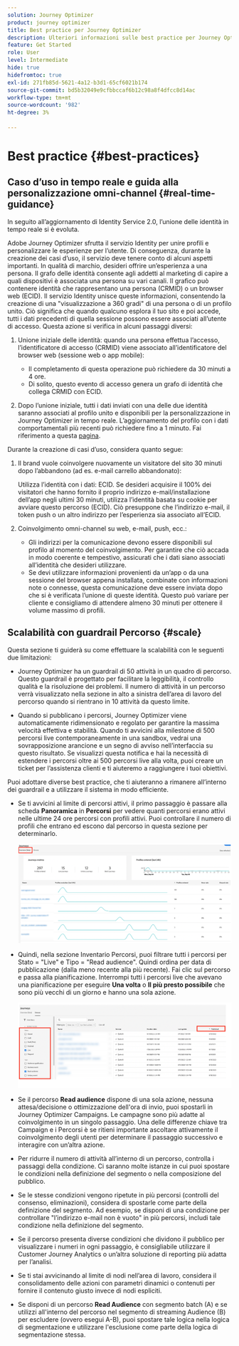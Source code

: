 ```yaml
---
solution: Journey Optimizer
product: journey optimizer
title: Best practice per Journey Optimizer
description: Ulteriori informazioni sulle best practice per Journey Optimizer
feature: Get Started
role: User
level: Intermediate
hide: true
hidefromtoc: true
exl-id: 271fb85d-5621-4a12-b3d1-65cf6021b174
source-git-commit: bd5b32049e9cfbbccaf6b12c98a8f4dfcc8d14ac
workflow-type: tm+mt
source-wordcount: '982'
ht-degree: 3%

---
```


# Best practice {#best-practices}

## Caso d’uso in tempo reale e guida alla personalizzazione omni-channel {#real-time-guidance}

In seguito all’aggiornamento di Identity Service 2.0, l’unione delle identità in tempo reale si è evoluta.

Adobe Journey Optimizer sfrutta il servizio Identity per unire profili e personalizzare le esperienze per l’utente. Di conseguenza, durante la creazione dei casi d’uso, il servizio deve tenere conto di alcuni aspetti importanti. In qualità di marchio, desideri offrire un’esperienza a una persona. Il grafo delle identità consente agli addetti al marketing di capire a quali dispositivi è associata una persona su vari canali. Il grafico può contenere identità che rappresentano una persona (CRMID) o un browser web (ECID). Il servizio Identity unisce queste informazioni, consentendo la creazione di una &quot;visualizzazione a 360 gradi&quot; di una persona o di un profilo unito. Ciò significa che quando qualcuno esplora il tuo sito e poi accede, tutti i dati precedenti di quella sessione possono essere associati all’utente di accesso. Questa azione si verifica in alcuni passaggi diversi:

1. Unione iniziale delle identità: quando una persona effettua l’accesso, l’identificatore di accesso (CRMID) viene associato all’identificatore del browser web (sessione web o app mobile):

   * Il completamento di questa operazione può richiedere da 30 minuti a 4 ore.
   * Di solito, questo evento di accesso genera un grafo di identità che collega CRMID con ECID.

1. Dopo l’unione iniziale, tutti i dati inviati con una delle due identità saranno associati al profilo unito e disponibili per la personalizzazione in Journey Optimizer in tempo reale. L’aggiornamento del profilo con i dati comportamentali più recenti può richiedere fino a 1 minuto. Fai riferimento a questa [pagina](https://experienceleague.adobe.com/docs/experience-platform/ingestion/streaming/overview.html?lang=it).

Durante la creazione di casi d’uso, considera quanto segue:

1. Il brand vuole coinvolgere nuovamente un visitatore del sito 30 minuti dopo l’abbandono (ad es. e-mail carrello abbandonato):

   Utilizza l’identità con i dati: ECID. Se desideri acquisire il 100% dei visitatori che hanno fornito il proprio indirizzo e-mail/installazione dell’app negli ultimi 30 minuti, utilizza l’identità basata su cookie per avviare questo percorso (ECID). Ciò presuppone che l’indirizzo e-mail, il token push o un altro indirizzo per l’esperienza sia associato all’ECID.

1. Coinvolgimento omni-channel su web, e-mail, push, ecc.:

   * Gli indirizzi per la comunicazione devono essere disponibili sul profilo al momento del coinvolgimento. Per garantire che ciò accada in modo coerente e tempestivo, assicurati che i dati siano associati all’identità che desideri utilizzare.
   * Se devi utilizzare informazioni provenienti da un’app o da una sessione del browser appena installata, combinate con informazioni note o connesse, questa comunicazione deve essere inviata dopo che si è verificata l’unione di queste identità. Questo può variare per cliente e consigliamo di attendere almeno 30 minuti per ottenere il volume massimo di profili.

## Scalabilità con guardrail Percorso {#scale}

Questa sezione ti guiderà su come effettuare la scalabilità con le seguenti due limitazioni:

* Journey Optimizer ha un guardrail di 50 attività in un quadro di percorso. Questo guardrail è progettato per facilitare la leggibilità, il controllo qualità e la risoluzione dei problemi. Il numero di attività in un percorso verrà visualizzato nella sezione in alto a sinistra dell’area di lavoro del percorso quando si rientrano in 10 attività da questo limite.

* Quando si pubblicano i percorsi, Journey Optimizer viene automaticamente ridimensionato e regolato per garantire la massima velocità effettiva e stabilità. Quando ti avvicini alla milestone di 500 percorsi live contemporaneamente in una sandbox, vedrai una sovrapposizione arancione e un segno di avviso nell’interfaccia su questo risultato. Se visualizzi questa notifica e hai la necessità di estendere i percorsi oltre ai 500 percorsi live alla volta, puoi creare un ticket per l’assistenza clienti e ti aiuteremo a raggiungere i tuoi obiettivi.

Puoi adottare diverse best practice, che ti aiuteranno a rimanere all’interno dei guardrail e a utilizzare il sistema in modo efficiente.

* Se ti avvicini al limite di percorsi attivi, il primo passaggio è passare alla scheda **Panoramica** in **Percorsi** per vedere quanti percorsi erano attivi nelle ultime 24 ore percorsi con profili attivi. Puoi controllare il numero di profili che entrano ed escono dal percorso in questa sezione per determinarlo.

  ![](assets/journey-guardrails2.png)

* Quindi, nella sezione Inventario Percorsi, puoi filtrare tutti i percorsi per Stato = &quot;Live&quot; e Tipo = &quot;Read audience&quot;. Quindi ordina per data di pubblicazione (dalla meno recente alla più recente). Fai clic sul percorso e passa alla pianificazione. Interrompi tutti i percorsi live che avevano una pianificazione per eseguire **Una volta** o **Il più presto possibile** che sono più vecchi di un giorno e hanno una sola azione.

  ![](assets/journey-guardrails1.png)

* Se il percorso **Read audience** dispone di una sola azione, nessuna attesa/decisione o ottimizzazione dell&#39;ora di invio, puoi spostarli in Journey Optimizer Campaigns. Le campagne sono più adatte al coinvolgimento in un singolo passaggio. Una delle differenze chiave tra Campaign e i Percorsi è se ritieni importante ascoltare attivamente il coinvolgimento degli utenti per determinare il passaggio successivo e interagire con un’altra azione.
* Per ridurre il numero di attività all’interno di un percorso, controlla i passaggi della condizione. Ci saranno molte istanze in cui puoi spostare le condizioni nella definizione del segmento o nella composizione del pubblico.
* Se le stesse condizioni vengono ripetute in più percorsi (controlli del consenso, eliminazioni), considera di spostarle come parte della definizione del segmento. Ad esempio, se disponi di una condizione per controllare &quot;l’indirizzo e-mail non è vuoto&quot; in più percorsi, includi tale condizione nella definizione del segmento.
* Se il percorso presenta diverse condizioni che dividono il pubblico per visualizzare i numeri in ogni passaggio, è consigliabile utilizzare il Customer Journey Analytics o un’altra soluzione di reporting più adatta per l’analisi.
* Se ti stai avvicinando al limite di nodi nell’area di lavoro, considera il consolidamento delle azioni con parametri dinamici o contenuti per fornire il contenuto giusto invece di nodi espliciti.

* Se disponi di un percorso **Read Audience** con segmento batch (A) e se utilizzi all&#39;interno del percorso nel segmento di streaming Audience (B) per escludere (ovvero esegui A-B), puoi spostare tale logica nella logica di segmentazione e utilizzare l&#39;esclusione come parte della logica di segmentazione stessa.